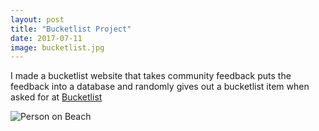 ```yaml
---
layout: post
title: "Bucketlist Project"
date: 2017-07-11
image: bucketlist.jpg
---
```

<link href="/css/posts.css" type="text/css" rel="stylesheet">
<div class="entry">
<p>I made a bucketlist website that takes community feedback puts the feedback into a database and randomly gives out a bucketlist item when asked for at <a href="https://www.webbucketlist.com">Bucketlist</a></p>
 <a href="https://github.com/carlossantillana/bucketlist" target="_blank"><i class="fa fa-github" aria-hidden="true"></i></a>
<div class="media">
<img src="https://farm5.staticflickr.com/4345/36835289380_9ac970d14c_z.jpg" class="img-responsive" alt="Person on Beach">
</div>

</div>
